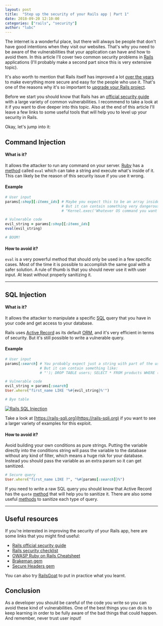 ```yaml
---
layout: post
title:  "Step up the security of your Rails app | Part 1"
date: 2018-09-20 12:10:00
categories: ["rails", "security"]
author: "lubc"
---
```


The internet is a wonderful place, but there will always be people that don't have good intentions when they visit our websites. That's why you need to be aware of the vulnerabilities that your application can have and how to avoid them. In this article I'll cover two common security problems in [Rails](https://rubyonrails.org) applications (I'll probably make a second part since this is very extensive topic).

<!--more-->

It's also worth to mention that Rails itself has improved a lot [over the years](https://www.youtube.com/watch?v=Btrmc1wO3pc) to make everything more secure and easy for the people who use it. That's one of the reasons why it's so important to [upgrade your Rails project](https://www.ombulabs.com/blog/tags/upgrades).

Before we start you should know that Rails has an [official security guide](https://guides.rubyonrails.org/security.html) with a large variety of common vulnerabilities. I recommend to take a look at it if you want to dive deeper into this topic. Also at the end of this article I'll leave a few links to some useful tools that will help you to level up your security in Rails.

Okay, let's jump into it:

## Command Injection
#### What is it?
It allows the attacker to run any command on your server.
[Ruby](https://www.ruby-lang.org/en/) has a [method](https://apidock.com/ruby/Kernel/eval) called `eval` which can take a string and execute what's inside of it. This can likely be the reason of this security issue if you use it wrong.

#### Example

```ruby
# User input
params[:shop][:items_ids] # Maybe you expect this to be an array inside a string.
                          # But it can contain something very dangerous like:
                          # "Kernel.exec('Whatever OS command you want')"

# Vulnerable code
evil_string = params[:shop][:items_ids]
eval(evil_string)

# BOOM!
```

#### How to avoid it?
`eval` is a very powerful method that should only be used in a few specific cases. Most of the time it is possible to accomplish the same goal with a safer solution.
A rule of thumb is that you should never use it with user input. At least without properly sanitizing it.

---

## SQL Injection
#### What is it?
It allows the attacker to manipulate a specific [SQL](https://en.wikipedia.org/wiki/SQL) query that you have in your code and get access to your database.

Rails uses [Active Record](https://guides.rubyonrails.org/active_record_basics.html) as its default [ORM](https://en.wikipedia.org/wiki/Object-relational_mapping), and it's very efficient in terms of security. But it's still possible to write a vulnerable query.

#### Example

```ruby
# User input
params[:search] # You probably expect just a string with part of the user's name
                # But it can contain something like:
                # "'); DROP TABLE users; SELECT * FROM products WHERE (name LIKE '%"

# Vulnerable code
evil_string = params[:search]
User.where("first_name LIKE '%#{evil_string}%'")

# Bye table
```
<a href="https://xkcd.com/327/" target="_blank">
  <img src="/blog/assets/images/exploits_of_a_mom.png" alt="Rails SQL Injection">
</a>

Take a look at [https://rails-sqli.org](https://rails-sqli.org) if you want to see a larger variety of examples for this exploit.

#### How to avoid it?
Avoid building your own conditions as pure strings. Putting the variable directly into the conditions string will pass the variable to the database without any kind of filter, which means a huge risk for your database.
Instead you should pass the variable as an extra param so it can get sanitized.

```ruby
# Secure query
User.where("first_name LIKE ?", "%#{params[:search]}%")
```

If you need to write a raw SQL query you should know that Active Record has the `quote` [method](https://api.rubyonrails.org/classes/ActiveRecord/ConnectionAdapters/Quoting.html#method-i-quote) that will help you to sanitize it. There are also some useful [methods](https://api.rubyonrails.org/classes/ActiveRecord/Sanitization/ClassMethods.html) to sanitize each type of query.

---

## Useful resources
If you're interested in improving the security of your Rails app, here are some links that you might find useful:

- [Rails official security guide](https://guides.rubyonrails.org/security.html)
- [Rails security checklist](https://github.com/eliotsykes/rails-security-checklist)
- [OWASP Ruby on Rails Cheatsheet](https://www.owasp.org/index.php/Ruby_on_Rails_Cheatsheet)
- [Brakeman gem](https://github.com/presidentbeef/brakeman)
- [Secure Headers gem](https://github.com/twitter/secure_headers)

You can also try [RailsGoat](https://github.com/OWASP/railsgoat) to put in practice what you learnt.

## Conclusion
As a developer you should be careful of the code you write so you can avoid these kind of vulnerabilities. One of the best things you can do is to keep learning in order to be fully aware of the bad things that could happen. And remember, never trust user input!
